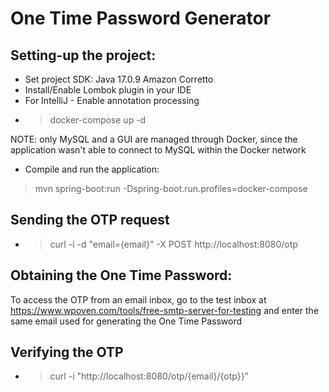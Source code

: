 # One Time Password Generator

## Setting-up the project:
* Set project SDK: Java 17.0.9 Amazon Corretto
* Install/Enable Lombok plugin in your IDE
* For IntelliJ - Enable annotation processing
* >docker-compose up -d

NOTE: only MySQL and a GUI are managed through Docker, since the application wasn't able to connect to MySQL within the 
Docker network

* Compile and run the application: 
>mvn spring-boot:run -Dspring-boot.run.profiles=docker-compose
 
## Sending the OTP request
* >curl -i -d "email={email}" -X POST http://localhost:8080/otp

## Obtaining the One Time Password:    
To access the OTP from an email inbox, go to the test inbox at
https://www.wpoven.com/tools/free-smtp-server-for-testing and enter the same email used for generating the One Time Password

## Verifying the OTP
* >curl -i "http://localhost:8080/otp/{email}/{otp}}"